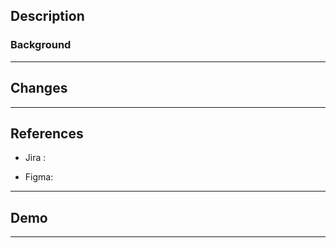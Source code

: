 ## Description

<!-- Summary of what you are working on -->

### Background

---

## Changes

<!-- List of changes -->

---

## References

<!-- Reference of card task -->

- Jira :

- Figma:

---

## Demo

<!-- Insert demo if any visual changes -->

---
